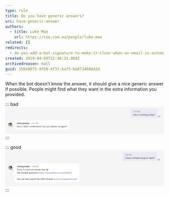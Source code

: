 ```yaml
---
type: rule
title: Do you have generic answers?
uri: have-generic-answer
authors:
  - title: Luke Mao
    url: https://ssw.com.au/people/luke-mao
related: []
redirects:
  - do-you-add-a-bot-signature-to-make-it-clear-when-an-email-is-automated
created: 2019-04-09T22:40:33.000Z
archivedreason: null
guid: 156e9073-9fb9-4f37-baf5-be873468d42d
---
```

When the bot doesn't know the answer, it should give a nice generic answer if possible. People might find what they want in the extra information you provided.

<!--endintro-->

::: bad
![Figure: Bad example - Just answer I don't know](bad-answer.png)
:::

::: good
![Figure: Good example - Using generic answer with extra information](use-generic-answer.png)
:::